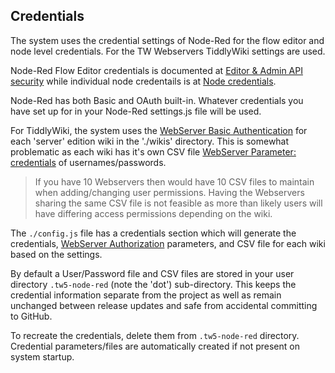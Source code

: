 ## Credentials

The system uses the credential settings of Node-Red for the flow editor and node level credentials. For the TW Webservers TiddlyWiki settings are used.

Node-Red Flow Editor credentials is documented at [Editor & Admin API security](https://nodered.org/docs/user-guide/runtime/securing-node-red#editor--admin-api-security) while individual node credentails is at [Node credentials](https://nodered.org/docs/creating-nodes/credentials).

Node-Red has both Basic and OAuth built-in. Whatever credentials you have set up for in your Node-Red settings.js file will be used.

For TiddlyWiki, the system uses the [WebServer Basic Authentication](https://tiddlywiki.com/static/WebServer%2520Basic%2520Authentication.html) for each 'server' edition wiki in the './wikis' directory. This is somewhat problematic as each wiki has it's own CSV file [WebServer Parameter: credentials](https://tiddlywiki.com/static/WebServer%2520Parameter%253A%2520credentials.html) of usernames/passwords.

> If you have 10 Webservers then would have 10 CSV files to maintain when adding/changing user permissions. Having the Webservers sharing the same CSV file is not feasible as more than likely users will have differing access permissions depending on the wiki.

The `./config.js` file has a credentials section which will generate the credentials, [WebServer Authorization](https://tiddlywiki.com/static/WebServer%2520Authorization.html) parameters, and CSV file for each wiki based on the settings.

By default a User/Password file and CSV files are stored in your user directory `.tw5-node-red` (note the 'dot') sub-directory. This keeps the credential information separate from the project as well as remain unchanged between release updates and safe from accidental committing to GitHub.

To recreate the credentials, delete them from `.tw5-node-red` directory. Credential parameters/files are automatically created if not present on system startup.
